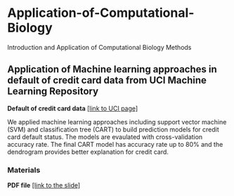 # Application-of-Computational-Biology
Introduction and Application of Computational Biology Methods

## Application of Machine learning approaches in default of credit card data from UCI Machine Learning Repository

**Default of credit card data** [[link to UCI page]](https://archive.ics.uci.edu/ml/datasets/default+of+credit+card+clients)

We applied machine learning approaches including support vector machine (SVM) and classification tree (CART) to build prediction models for credit card default status. The models are evaulated with cross-validation accuracy rate. The final CART model has accuracy rate up to 80% and the dendrogram provides better explanation for credit card.

### Materials

**PDF file** [[link to the slide]](https://github.com/qiyoyou/Application-of-Computational-Biology/blob/master/Group-7-final-report-Predict-Credit-Card-Default-Rate.pptx)



